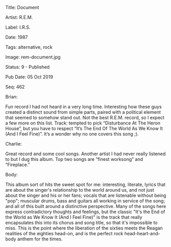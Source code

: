 Title:  Document

Artist: R.E.M.

Label:  I.R.S.

Date:   1987

Tags:   alternative, rock

Image:  rem-document.jpg

Status: 9 - Published

Pub Date: 05 Oct 2019

Seq:    462

Brian: 

Fun record I had not heard in a very long time. Interesting how these guys created a distinct sound from simple parts, paired with a political element that seemed to somehow stand out. Not the best R.E.M. record, so I expect a few more on this list. Track: tempted to pick “Disturbance At The Heron House”, but you have to respect “It’s The End Of The World As We Know It (And I Feel Fine)”. It’s a wonder why no one covers this song ;).


Charlie: 

Great record and some cool songs. Another artist I had never really listened to but I dug this album. Top two songs are “finest worksong” and “Fireplace.”


Body: 

This album sort of hits the sweet spot for me: interesting, literate, lyrics that are about the singer's relationship to the world around us, and not just about the singer and his or her fans; vocals that are listenable without being "pop"; muscular drums, bass and guitars all working in service of the song; and all of this built around a distinctive perspective. Many of the songs here express contradictory thoughts and feelings, but the classic "It's the End of the World as We Know It (And I Feel Fine)" is the track that really encapsulates this into its chorus and song title, so that it's impossible to miss. This is the point where the liberation of the sixties meets the Reagan realities of the eighties head-on, and is the perfect rock head-heart-and-body anthem for the times. 

